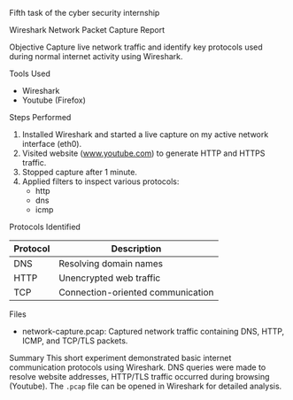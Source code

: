 Fifth task of the cyber security internship

Wireshark Network Packet Capture Report

Objective
Capture live network traffic and identify key protocols used during normal internet activity using Wireshark.



Tools Used
- Wireshark 
- Youtube (Firefox)



Steps Performed

1. Installed Wireshark and started a live capture on my active network interface (eth0).
2. Visited website (www.youtube.com) to generate HTTP and HTTPS traffic.
3. Stopped capture after 1 minute.
4. Applied filters to inspect various protocols:
   - http
   - dns
   - icmp



Protocols Identified

| Protocol | Description | 
|-----|--------------------------|
| DNS | Resolving domain names | 
| HTTP | Unencrypted web traffic |
| TCP | Connection-oriented communication |



Files
- network-capture.pcap: Captured network traffic containing DNS, HTTP, ICMP, and TCP/TLS packets.


Summary
This short experiment demonstrated basic internet communication protocols using Wireshark. DNS queries were made to resolve website addresses, HTTP/TLS traffic occurred during browsing (Youtube). The `.pcap` file can be opened in Wireshark for detailed analysis.

